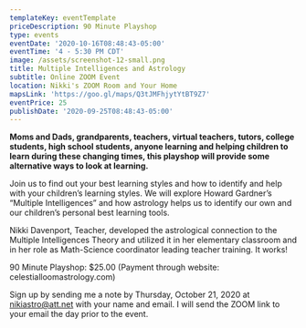 ```yaml
---
templateKey: eventTemplate
priceDescription: 90 Minute Playshop
type: events
eventDate: '2020-10-16T08:48:43-05:00'
eventTime: '4 - 5:30 PM CDT'
image: /assets/screenshot-12-small.png
title: Multiple Intelligences and Astrology
subtitle: Online ZOOM Event
location: Nikki's ZOOM Room and Your Home
mapsLink: 'https://goo.gl/maps/Q3tJMFhjytYtBT9Z7'
eventPrice: 25
publishDate: '2020-09-25T08:48:43-05:00'
---
```

**Moms and Dads, grandparents, teachers, virtual teachers, tutors, college students, high school students, anyone learning and helping children to learn during these changing times, this playshop will provide some alternative ways to look at learning.**

Join us to find out your best learning styles and how to identify and help with your children’s learning styles.  We will explore Howard Gardner’s “Multiple Intelligences” and how astrology helps us to identify our own and our children’s personal best learning tools.

Nikki Davenport, Teacher, developed the astrological connection to the Multiple Intelligences Theory and utilized it in her elementary classroom and in her role as Math-Science coordinator leading teacher training.  It works!

90 Minute Playshop:  $25.00  (Payment through website: celestialloomastrology.com)  

Sign up by sending me a note by Thursday, October 21, 2020 at nikiastro@att.net with your name and email.  I will send the ZOOM link to your email the day prior to the event.
